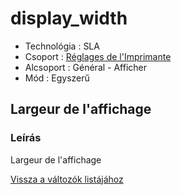 # display\_width

* Technológia : SLA
* Csoport : [Réglages de l'Imprimante](../sla_printer/sla_parameters.md)
* Alcsoport : Général - Afficher
* Mód : Egyszerű

## Largeur de l'affichage

### Leírás

Largeur de l'affichage

[Vissza a változók listájához](variable_list.md)

